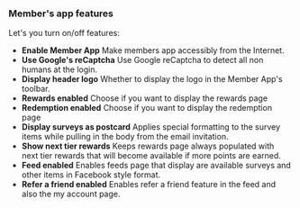 ### Member's app features

Let's you turn on/off features:

- **Enable Member App** Make members app accessibly from the Internet.
- **Use Google's reCaptcha** Use Google reCaptcha to detect all non humans at the login.
- **Display header logo** Whether to display the logo in the Member App's toolbar.
- **Rewards enabled** Choose if you want to display the rewards page
- **Redemption enabled** Choose if you want to display the redemption page
- **Display surveys as postcard** Applies special formatting to the survey items while pulling in the body from the email invitation.
- **Show next tier rewards** Keeps rewards page always populated with next tier rewards that will become available if more points are earned.
- **Feed enabled** Enables feeds page that display are available surveys and other items in Facebook style format.
- **Refer a friend enabled** Enables refer a friend feature in the feed and also the my account page.
